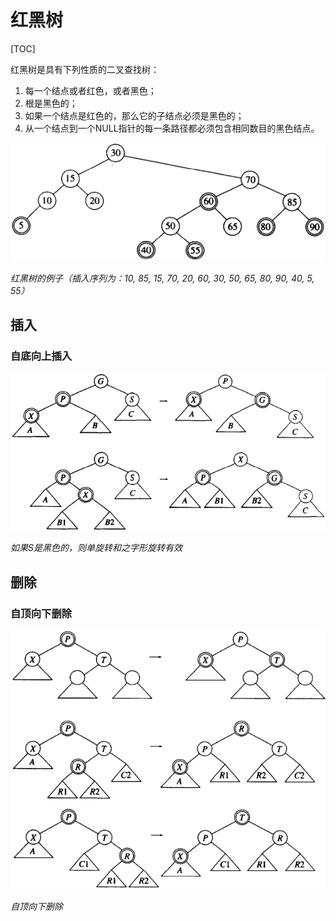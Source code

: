 # 红黑树

[TOC]




红黑树是具有下列性质的二叉查找树：

1. 每一个结点或者红色，或者黑色；
2. 根是黑色的；
3. 如果一个结点是红色的，那么它的子结点必须是黑色的；
4. 从一个结点到一个NULL指针的每一条路径都必须包含相同数目的黑色结点。

![rb_tree_example1](res/rb_tree_example1.png)

*红黑树的例子（插入序列为：10, 85, 15, 70, 20, 60, 30, 50, 65, 80, 90, 40, 5, 55）*



## 插入

### 自底向上插入

![rb_tree_insert](res/rb_tree_insert.png)

*如果S是黑色的，则单旋转和之字形旋转有效*



## 删除

### 自顶向下删除

![rb_tree_delete](res/rb_tree_delete.png)

*自顶向下删除*
